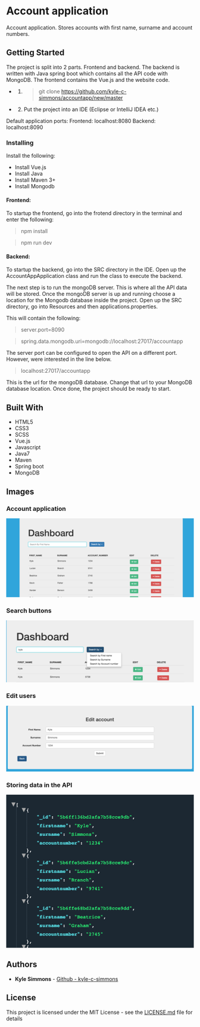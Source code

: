 # Account application

Account application. Stores accounts with first name, surname and account numbers.

## Getting Started

The project is split into 2 parts. Frontend and backend. The backend is written with Java spring boot which contains all the API code 
with MongoDB. The frontend contains the Vue.js and the website code.

* 1) > git clone https://github.com/kyle-c-simmons/accountapp/new/master
* 2) Put the project into an IDE (Eclipse or IntelliJ IDEA etc.)

Default application ports:
Frontend: localhost:8080
Backend: localhost:8090

### Installing

Install the following:
* Install Vue.js
* Install Java
* Install Maven 3+
* Install Mongodb

#### Frontend:
To startup the frontend, go into the frotend directory in the terminal and enter the following:

>npm install

>npm run dev

#### Backend:
To startup the backend, go into the SRC directory in the IDE. Open up the AccountAppApplication class and run the class to execute the 
backend. 

The next step is to run the mongoDB server. This is where all the API data will be stored. Once the mongoDB server is up and running choose a location for the Mongodb database inside the project. Open up the SRC directory, go into Resources and then applications.properties. 

This will contain the following:

> server.port=8090

> spring.data.mongodb.uri=mongodb://localhost:27017/accountapp

The server port can be configured to open the API on a different port. However, were interested in the line below.

> localhost:27017/accountapp

This is the url for the mongoDB database. Change that url to your MongoDB database location. Once done, the project should be ready to start.

## Built With

* HTML5
* CSS3
* SCSS
* Vue.js
* Javascript
* Java7
* Maven
* Spring boot
* MongoDB

## Images

### Account application

![GitHub app image](https://github.com/kyle-c-simmons/accountapp/blob/master/images/app.png)

### Search buttons

![GitHub search image](https://github.com/kyle-c-simmons/accountapp/blob/master/images/search.png)

### Edit users

![GitHub edit image](https://github.com/kyle-c-simmons/accountapp/blob/master/images/edit.png)

### Storing data in the API

![GitHub api image](https://github.com/kyle-c-simmons/accountapp/blob/master/images/api.png)


## Authors

* **Kyle Simmons** - [Github - kyle-c-simmons](https://github.com/kyle-c-simmons)

## License

This project is licensed under the MIT License - see the [LICENSE.md](LICENSE.md) file for details
